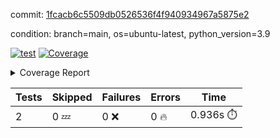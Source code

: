 commit: [1fcacb6c5509db0526536f4f940934967a5875e2](https://github.com/rcmdnk/s3-reader/tree/1fcacb6c5509db0526536f4f940934967a5875e2)

condition: branch=main, os=ubuntu-latest, python_version=3.9

[![test](https://github.com/rcmdnk/s3-reader/actions/workflows/test.yml/badge.svg)](https://github.com/rcmdnk/s3-reader/actions/runs/17052421223)
<a href="https://github.com/rcmdnk/s3-reader/blob/1fcacb6c5509db0526536f4f940934967a5875e2/README.md"><img alt="Coverage" src="https://img.shields.io/badge/Coverage-36%25-red.svg" /></a><details><summary>Coverage Report </summary><table><tr><th>File</th><th>Stmts</th><th>Miss</th><th>Cover</th><th>Missing</th></tr><tbody><tr><td colspan="5"><b>src/s3_reader</b></td></tr><tr><td>&nbsp; &nbsp;<a href="https://github.com/rcmdnk/s3-reader/blob/1fcacb6c5509db0526536f4f940934967a5875e2/src/s3_reader/__init__.py">\_\_init\_\_.py</a></td><td>8</td><td>2</td><td>75%</td><td><a href="https://github.com/rcmdnk/s3-reader/blob/1fcacb6c5509db0526536f4f940934967a5875e2/src/s3_reader/__init__.py#L11-L12">11&ndash;12</a></td></tr><tr><td>&nbsp; &nbsp;<a href="https://github.com/rcmdnk/s3-reader/blob/1fcacb6c5509db0526536f4f940934967a5875e2/src/s3_reader/file.py">file.py</a></td><td>93</td><td>64</td><td>31%</td><td><a href="https://github.com/rcmdnk/s3-reader/blob/1fcacb6c5509db0526536f4f940934967a5875e2/src/s3_reader/file.py#L60-L63">60&ndash;63</a>, <a href="https://github.com/rcmdnk/s3-reader/blob/1fcacb6c5509db0526536f4f940934967a5875e2/src/s3_reader/file.py#L66">66</a>, <a href="https://github.com/rcmdnk/s3-reader/blob/1fcacb6c5509db0526536f4f940934967a5875e2/src/s3_reader/file.py#L69-L76">69&ndash;76</a>, <a href="https://github.com/rcmdnk/s3-reader/blob/1fcacb6c5509db0526536f4f940934967a5875e2/src/s3_reader/file.py#L79-L81">79&ndash;81</a>, <a href="https://github.com/rcmdnk/s3-reader/blob/1fcacb6c5509db0526536f4f940934967a5875e2/src/s3_reader/file.py#L85-L91">85&ndash;91</a>, <a href="https://github.com/rcmdnk/s3-reader/blob/1fcacb6c5509db0526536f4f940934967a5875e2/src/s3_reader/file.py#L95-L99">95&ndash;99</a>, <a href="https://github.com/rcmdnk/s3-reader/blob/1fcacb6c5509db0526536f4f940934967a5875e2/src/s3_reader/file.py#L104-L150">104&ndash;150</a>, <a href="https://github.com/rcmdnk/s3-reader/blob/1fcacb6c5509db0526536f4f940934967a5875e2/src/s3_reader/file.py#L153-L165">153&ndash;165</a></td></tr><tr><td><b>TOTAL</b></td><td><b>103</b></td><td><b>66</b></td><td><b>36%</b></td><td>&nbsp;</td></tr></tbody></table></details>

| Tests | Skipped | Failures | Errors | Time |
| ----- | ------- | -------- | -------- | ------------------ |
| 2 | 0 :zzz: | 0 :x: | 0 :fire: | 0.936s :stopwatch: |

